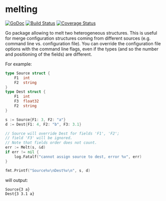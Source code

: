  melting
=========================================================

[![GoDoc](https://godoc.org/github.com/mbrt/melting?status.png)](https://godoc.org/github.com/mbrt/melting) [![Build Status](https://travis-ci.org/mbrt/melting.svg)](https://travis-ci.org/mbrt/melting) [![Coverage Status](https://coveralls.io/repos/mbrt/melting/badge.svg)](https://coveralls.io/r/mbrt/melting) 

Go package allowing to melt two heterogeneous structures. This is useful for merge configuration structures coming from different sources (e.g. command line vs. configuration file). You can override the configuration file options with the command line flags, even if the types (and so the number and positioning of the fields) are different.

For example:

```go
type Source struct {
    F1  int
    F2  string
}
type Dest struct {
    F1  int
    F3  float32
    F2  string
}

s := Source{F1: 3, F2: "a"}
d := Dest{F1: 4, F2: "b", F3: 3.1}

// Source will override Dest for fields 'F1', 'F2';
// field 'F3' will be ignored.
// Note that fields order does not count.
err := Melt(s, &d)
if err != nil {
    log.Fatalf("cannot assign source to dest, error %v", err)
}

fmt.Printf("Source%v\nDest%v\n", s, d)
```

will output:

```
Source{3 a}
Dest{3 3.1 a}
```
